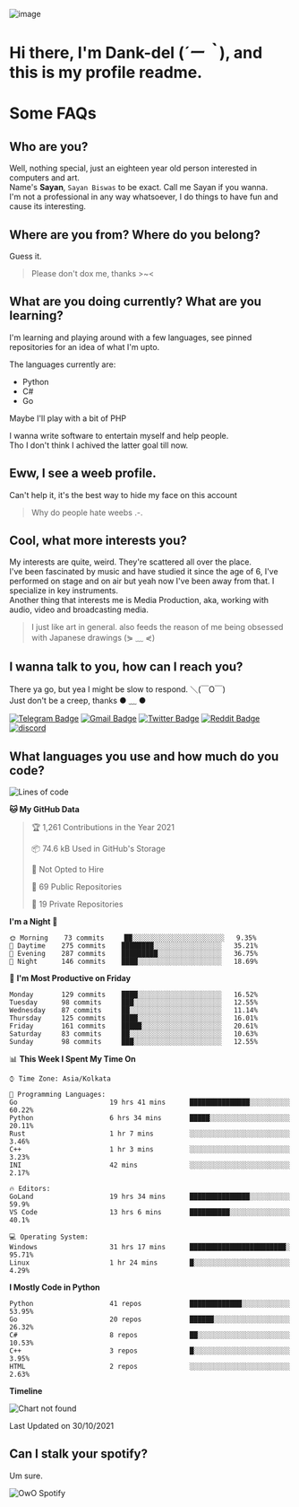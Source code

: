 ![image](https://user-images.githubusercontent.com/63096193/125182844-29f20800-e22f-11eb-8dc9-b0f2d29647bb.png)

# **Hi there, I'm Dank-del (*´ー｀*), and this is my profile readme.**
<!--  [![Profile views](https://gpvc.arturio.dev/dank-del)](https://github.com/dank-del) -->
# Some FAQs

## **Who are you?**

Well, nothing special, just an eighteen year old person interested in computers and art. \
Name's **Sayan**, `Sayan Biswas` to be exact. Call me Sayan if you wanna. \
I'm not a professional in any way whatsoever, I do things to have fun and cause its interesting.

## **Where are you from? Where do you belong?**

Guess it.
> Please don't dox me, thanks >~<

## **What are you doing currently? What are you learning?**

I'm learning and playing around with a few languages, see pinned repositories for an idea of what I'm upto.

The languages currently are:

- Python
- C#
- Go

Maybe I'll play with a bit of PHP

I wanna write software to entertain myself and help people. \
Tho I don't think I achived the latter goal till now.

## **Eww, I see a weeb profile.**

Can't help it, it's the best way to hide my face on this account
> Why do people hate weebs .-.

## **Cool, what more interests you?**

My interests are quite, weird. They're scattered all over the place. \
I've been fascinated by music and have studied it since the age of 6, I've performed on stage and on air but yeah now I've been away from that. I specialize in key instruments. \
Another thing that interests me is Media Production, aka, working with audio, video and broadcasting media.

> I just like art in general. also feeds the reason of me being obsessed with Japanese drawings (⋟ ﹏ ⋞)

## **I wanna talk to you, how can I reach you?**

There ya go, but yea I might be slow to respond. ＼(￣O￣) \
Just don't be a creep, thanks ● ﹏ ●

[![Telegram Badge](https://img.shields.io/badge/-dank_as_fuck-1ca0f1?style=flat-square&logo=telegram&logoColor=white&link=https://t.me/dank_as_fuck)](https://t.me/dank_as_fuck)
[![Gmail Badge](https://img.shields.io/badge/-chizuru@kanojo.tk-c14438?style=flat-square&logo=Gmail&logoColor=white&link=mailto:chizuru@kanojo.tk)](mailto:chizuru@kanojo.tk)
[![Twitter Badge](https://img.shields.io/twitter/follow/TheDankDel?style=social)](https://twitter.com/TheDankDel)
[![Reddit Badge](https://img.shields.io/reddit/user-karma/combined/dank_as_fuck_?style=social)](https://www.reddit.com/user/dank_as_fuck_/)
[![discord](https://discord-md-badge.vercel.app/api/shield/506536929152466945?style=social)](https://discordapp.com/users/506536929152466945)

## **What languages you use and how much do you code?**

<!--START_SECTION:waka-->
![Lines of code](https://img.shields.io/badge/From%20Hello%20World%20I%27ve%20Written-945702%20lines%20of%20code-blue)

**🐱 My GitHub Data** 

> 🏆 1,261 Contributions in the Year 2021
 > 
> 📦 74.6 kB Used in GitHub's Storage 
 > 
> 🚫 Not Opted to Hire
 > 
> 📜 69 Public Repositories 
 > 
> 🔑 19 Private Repositories  
 > 
**I'm a Night 🦉** 

```text
🌞 Morning    73 commits     ██░░░░░░░░░░░░░░░░░░░░░░░   9.35% 
🌆 Daytime    275 commits    ████████░░░░░░░░░░░░░░░░░   35.21% 
🌃 Evening    287 commits    █████████░░░░░░░░░░░░░░░░   36.75% 
🌙 Night      146 commits    ████░░░░░░░░░░░░░░░░░░░░░   18.69%

```
📅 **I'm Most Productive on Friday** 

```text
Monday       129 commits    ████░░░░░░░░░░░░░░░░░░░░░   16.52% 
Tuesday      98 commits     ███░░░░░░░░░░░░░░░░░░░░░░   12.55% 
Wednesday    87 commits     ██░░░░░░░░░░░░░░░░░░░░░░░   11.14% 
Thursday     125 commits    ████░░░░░░░░░░░░░░░░░░░░░   16.01% 
Friday       161 commits    █████░░░░░░░░░░░░░░░░░░░░   20.61% 
Saturday     83 commits     ██░░░░░░░░░░░░░░░░░░░░░░░   10.63% 
Sunday       98 commits     ███░░░░░░░░░░░░░░░░░░░░░░   12.55%

```


📊 **This Week I Spent My Time On** 

```text
⌚︎ Time Zone: Asia/Kolkata

💬 Programming Languages: 
Go                       19 hrs 41 mins      ███████████████░░░░░░░░░░   60.22% 
Python                   6 hrs 34 mins       █████░░░░░░░░░░░░░░░░░░░░   20.11% 
Rust                     1 hr 7 mins         ░░░░░░░░░░░░░░░░░░░░░░░░░   3.46% 
C++                      1 hr 3 mins         ░░░░░░░░░░░░░░░░░░░░░░░░░   3.23% 
INI                      42 mins             ░░░░░░░░░░░░░░░░░░░░░░░░░   2.17%

🔥 Editors: 
GoLand                   19 hrs 34 mins      ███████████████░░░░░░░░░░   59.9% 
VS Code                  13 hrs 6 mins       ██████████░░░░░░░░░░░░░░░   40.1%

💻 Operating System: 
Windows                  31 hrs 17 mins      ████████████████████████░   95.71% 
Linux                    1 hr 24 mins        █░░░░░░░░░░░░░░░░░░░░░░░░   4.29%

```

**I Mostly Code in Python** 

```text
Python                   41 repos            █████████████░░░░░░░░░░░░   53.95% 
Go                       20 repos            ██████░░░░░░░░░░░░░░░░░░░   26.32% 
C#                       8 repos             ██░░░░░░░░░░░░░░░░░░░░░░░   10.53% 
C++                      3 repos             █░░░░░░░░░░░░░░░░░░░░░░░░   3.95% 
HTML                     2 repos             ░░░░░░░░░░░░░░░░░░░░░░░░░   2.63%

```


**Timeline**

![Chart not found](https://raw.githubusercontent.com/Dank-del/Dank-del/main/charts/bar_graph.png) 


 Last Updated on 30/10/2021
<!--END_SECTION:waka-->

## **Can I stalk your spotify?**

Um sure.

![OwO Spotify](https://spotify-recently-played-readme.vercel.app/api?user=31fdrsslnr7nvq4ytqwtw7c4rxfm&count=5)
